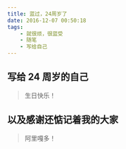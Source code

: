 ```yaml
---
title: 蓝过，24周岁了
date: 2016-12-07 00:50:18
tags:
	- 就很烦，很蓝受
	- 随笔
	- 写给自己
---
```


## 写给 24 周岁的自己

> 生日快乐！


## 以及感谢还惦记着我的大家

> 阿里嘎多！
